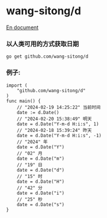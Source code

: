 # wang-sitong/d

[En document](./README.md)

### 以人类可用的方式获取日期

```
go get github.com/wang-sitong/d
```

### 例子:
```
import (
	"github.com/wang-sitong/d"
)
func main() {
	// "2024-02-19 14:25:22" 当前时间
	date := d.Date()
	// "2024-02-20 15:38:49" 明天
	date = d.Date("Y-m-d H:i:s", 1)
	// "2024-02-18 15:39:24" 昨天
	date = d.Date("Y-m-d H:i:s", -1)
	// "2024" 年
	date = d.Date("Y") 
	// "02" 月
	date = d.Date("m")
	// "19" 日
	date = d.Date("d")
	// "15" 时
	date = d.Date("H")
	// "42" 分
	date = d.Date("i")
	// "25" 秒
	date = d.Date("s")
}
```
